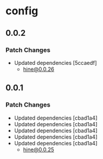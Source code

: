 # config

## 0.0.2

### Patch Changes

-   Updated dependencies [5ccaedf]
    -   hine@0.0.26

## 0.0.1

### Patch Changes

-   Updated dependencies [cbad1a4]
-   Updated dependencies [cbad1a4]
-   Updated dependencies [cbad1a4]
-   Updated dependencies [cbad1a4]
-   Updated dependencies [cbad1a4]
    -   hine@0.0.25

